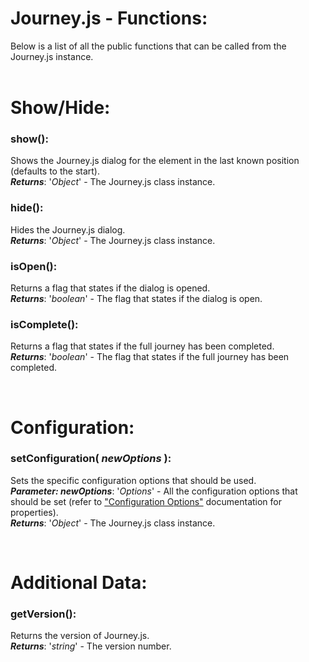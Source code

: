# Journey.js - Functions:

Below is a list of all the public functions that can be called from the Journey.js instance.
<br>
<br>


<h1>Show/Hide:</h1>

### **show()**:
Shows the Journey.js dialog for the element in the last known position (defaults to the start).
<br>
***Returns***: '*Object*' - The Journey.js class instance.

### **hide()**:
Hides the Journey.js dialog.
<br>
***Returns***: '*Object*' - The Journey.js class instance.

### **isOpen()**:
Returns a flag that states if the dialog is opened.
<br>
***Returns***: '*boolean*' - The flag that states if the dialog is open.

### **isComplete()**:
Returns a flag that states if the full journey has been completed.
<br>
***Returns***: '*boolean*' - The flag that states if the full journey has been completed.


<br>
<h1>Configuration:</h1>

### **setConfiguration( *newOptions* )**:
Sets the specific configuration options that should be used.
<br>
***Parameter: newOptions***: '*Options*' - All the configuration options that should be set (refer to ["Configuration Options"](CONFIGURATION_OPTIONS.md) documentation for properties).
<br>
***Returns***: '*Object*' - The Journey.js class instance.


<br>
<h1>Additional Data:</h1>

### **getVersion()**:
Returns the version of Journey.js.
<br>
***Returns***: '*string*' - The version number.